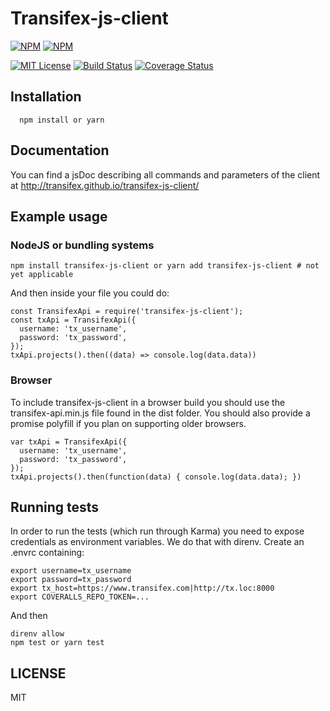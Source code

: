 # Transifex-js-client


[![NPM](https://nodei.co/npm/github-webhook-handler.png?downloads=true&downloadRank=true)](https://nodei.co/npm/github-webhook-handler/)
[![NPM](https://nodei.co/npm-dl/github-webhook-handler.png?months=6&height=3)](https://nodei.co/npm/github-webhook-handler/)

[![MIT License][license-badge]][LICENSE]
[![Build Status](https://travis-ci.org/transifex/transifex-js-client.svg?branch=master)](https://travis-ci.org/transifex/transifex-js-client)
[![Coverage Status](https://coveralls.io/repos/github/transifex/transifex-js-client/badge.svg?branch=master)](https://coveralls.io/github/transifex/transifex-js-client?branch=master)

## Installation

```
  npm install or yarn
```

## Documentation

You can find a jsDoc describing all commands and parameters of the client at http://transifex.github.io/transifex-js-client/

## Example usage

### NodeJS or bundling systems

```
npm install transifex-js-client or yarn add transifex-js-client # not yet applicable
```

And then inside your file you could do:

```
const TransifexApi = require('transifex-js-client');
const txApi = TransifexApi({
  username: 'tx_username',
  password: 'tx_password',
});
txApi.projects().then((data) => console.log(data.data))
```

### Browser

To include transifex-js-client in a browser build you should use the transifex-api.min.js
file found in the dist folder. You should also provide a promise polyfill if you plan
on supporting older browsers.

```
var txApi = TransifexApi({
  username: 'tx_username',
  password: 'tx_password',
});
txApi.projects().then(function(data) { console.log(data.data); })
```

## Running tests

In order to run the tests (which run through Karma) you need to expose credentials as environment variables. We do that with direnv. Create an .envrc containing:

```
export username=tx_username
export password=tx_password
export tx_host=https://www.transifex.com|http://tx.loc:8000
export COVERALLS_REPO_TOKEN=...
```

And then

```
direnv allow
npm test or yarn test
```

## LICENSE

MIT

[license-badge]: https://img.shields.io/badge/license-MIT-blue.svg?style=flat-square
[license]: https://github.com/transifex/transifex-js-client/blob/master/LICENSE
